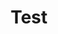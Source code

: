 ---
title: "Test"
description: "This is a example category"
slug: "test"
style:
    background: "#2a9d8f"
    color: "#fff"
---